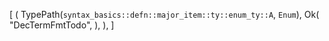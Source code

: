 [
    (
        TypePath(`syntax_basics::defn::major_item::ty::enum_ty::A`, `Enum`),
        Ok(
            "DecTermFmtTodo",
        ),
    ),
]